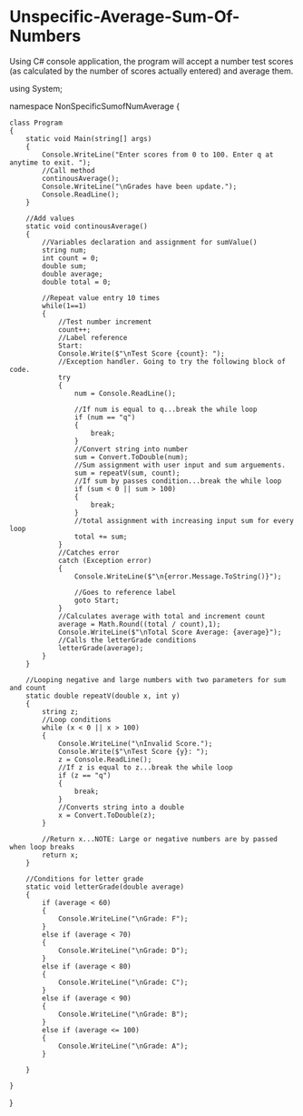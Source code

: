 # Unspecific-Average-Sum-Of-Numbers
Using C# console application, the program will accept a number test scores (as calculated by the number of scores actually entered) and average them.

using System;


namespace NonSpecificSumofNumAverage
{

    class Program
    {
        static void Main(string[] args)
        {
            Console.WriteLine("Enter scores from 0 to 100. Enter q at anytime to exit. ");
            //Call method
            continousAverage();
            Console.WriteLine("\nGrades have been update.");
            Console.ReadLine();
        }

        //Add values 
        static void continousAverage()
        {
            //Variables declaration and assignment for sumValue()
            string num;
            int count = 0;
            double sum;
            double average;
            double total = 0;

            //Repeat value entry 10 times
            while(1==1)
            {
                //Test number increment
                count++;
                //Label reference
                Start:
                Console.Write($"\nTest Score {count}: ");
                //Exception handler. Going to try the following block of code.
                try
                {
                    num = Console.ReadLine();

                    //If num is equal to q...break the while loop
                    if (num == "q")
                    {
                        break;
                    }
                    //Convert string into number
                    sum = Convert.ToDouble(num);
                    //Sum assignment with user input and sum arguements.
                    sum = repeatV(sum, count);
                    //If sum by passes condition...break the while loop
                    if (sum < 0 || sum > 100)
                    {
                        break;
                    }
                    //total assignment with increasing input sum for every loop
                    total += sum;
                }
                //Catches error
                catch (Exception error)
                {
                    Console.WriteLine($"\n{error.Message.ToString()}");

                    //Goes to reference label
                    goto Start;
                }
                //Calculates average with total and increment count
                average = Math.Round((total / count),1);
                Console.WriteLine($"\nTotal Score Average: {average}");
                //Calls the letterGrade conditions
                letterGrade(average);
            }
        }

        //Looping negative and large numbers with two parameters for sum and count
        static double repeatV(double x, int y)
        {
            string z;
            //Loop conditions
            while (x < 0 || x > 100)
            {
                Console.WriteLine("\nInvalid Score.");
                Console.Write($"\nTest Score {y}: ");
                z = Console.ReadLine();
                //If z is equal to z...break the while loop
                if (z == "q")
                {
                    break;
                }
                //Converts string into a double
                x = Convert.ToDouble(z);
            }

            //Return x...NOTE: Large or negative numbers are by passed when loop breaks
            return x;
        }

        //Conditions for letter grade
        static void letterGrade(double average)
        {
            if (average < 60)
            {
                Console.WriteLine("\nGrade: F");
            }
            else if (average < 70)
            {
                Console.WriteLine("\nGrade: D");
            }
            else if (average < 80)
            {
                Console.WriteLine("\nGrade: C");
            }
            else if (average < 90)
            {
                Console.WriteLine("\nGrade: B");
            }
            else if (average <= 100)
            {
                Console.WriteLine("\nGrade: A");
            }

        }

    }
}
